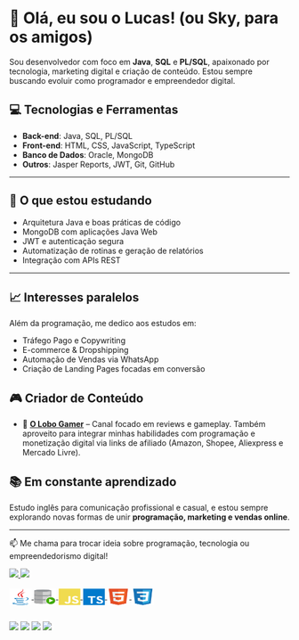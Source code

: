 # 👋 Olá, eu sou o Lucas! (ou Sky, para os amigos)

Sou desenvolvedor com foco em **Java**, **SQL** e **PL/SQL**, apaixonado por tecnologia, marketing digital e criação de conteúdo. Estou sempre buscando evoluir como programador e empreendedor digital.

## 💻 Tecnologias e Ferramentas
- **Back-end**: Java, SQL, PL/SQL
- **Front-end**: HTML, CSS, JavaScript, TypeScript
- **Banco de Dados**: Oracle, MongoDB
- **Outros**: Jasper Reports, JWT, Git, GitHub

---

## 🚀 O que estou estudando
- Arquitetura Java e boas práticas de código
- MongoDB com aplicações Java Web
- JWT e autenticação segura
- Automatização de rotinas e geração de relatórios
- Integração com APIs REST

---

## 📈 Interesses paralelos
Além da programação, me dedico aos estudos em:
- Tráfego Pago e Copywriting
- E-commerce & Dropshipping
- Automação de Vendas via WhatsApp
- Criação de Landing Pages focadas em conversão

## 🎮 Criador de Conteúdo
- 🎥 [**O Lobo Gamer**](https://www.youtube.com/@olobogamer) – Canal focado em reviews e gameplay. Também aproveito para integrar minhas habilidades com programação e monetização digital via links de afiliado (Amazon, Shopee, Aliexpress e Mercado Livre).

## 📚 Em constante aprendizado
Estudo inglês para comunicação profissional e casual, e estou sempre explorando novas formas de unir **programação, marketing e vendas online**.

---

📫 Me chama para trocar ideia sobre programação, tecnologia ou empreendedorismo digital!  


<div>
  <a href="https://beacons.ai/o_lobo">
  <img height="160em" src="https://github-readme-stats.vercel.app/api?username=lobofullstack&locale=pt-br&show_icons=true&icon_color=FFFFFF&layout=compact&langs_count=6&theme=dark&border_radius=3.0"/>
  <img height="160em" src="https://github-readme-stats.vercel.app/api/top-langs/?username=lobofullstack&locale=pt-br&layout=compact&langs_count=6&theme=dark&border_radius=3.0"/>
</div>

<div style="display: inline_block"><br>
  <img align="center" alt="Lobo-Java" height="30" width="40" src="https://raw.githubusercontent.com/devicons/devicon/master/icons/java/java-original.svg">
  <img align="center" alt="Lobo-SqlDeveloper" height="30" width="40" src="https://raw.githubusercontent.com/devicons/devicon/master/icons/sqldeveloper/sqldeveloper-original.svg">
  <img align="center" alt="Lobo-Js" height="30" width="40" src="https://raw.githubusercontent.com/devicons/devicon/master/icons/javascript/javascript-plain.svg">
  <img align="center" alt="Lobo-Ts" height="30" width="40" src="https://raw.githubusercontent.com/devicons/devicon/master/icons/typescript/typescript-plain.svg">
  <img align="center" alt="Lobo-HTML" height="30" width="40" src="https://raw.githubusercontent.com/devicons/devicon/master/icons/html5/html5-original.svg">
  <img align="center" alt="Lobo-HTML" height="30" width="40" src="https://raw.githubusercontent.com/devicons/devicon/master/icons/css3/css3-original.svg">
</div>
  
  ##
 
<div> 
  <a href="https://www.youtube.com/@OLobo_Gamer" target="_blank"><img src="https://img.shields.io/badge/YouTube-FF0000?style=for-the-badge&logo=youtube&logoColor=white" target="_blank"></a>
  <a href="https://discord.gg/c628ctpS" target="_blank"><img src="https://img.shields.io/badge/Discord-7289DA?style=for-the-badge&logo=discord&logoColor=white" target="_blank"></a> 
  <a href = "mailto:lucas.silva.swr@gmail.com"><img src="https://img.shields.io/badge/-Gmail-%23333?style=for-the-badge&logo=gmail&logoColor=white" target="_blank"></a>
  <a href="https://www.linkedin.com/in/lucassilva1995/" target="_blank"><img src="https://img.shields.io/badge/-LinkedIn-%230077B5?style=for-the-badge&logo=linkedin&logoColor=white" target="_blank"></a> 
</div>

